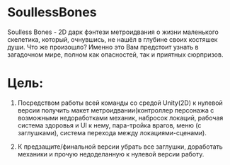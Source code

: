 # SoullessBones
Soulless Bones - 2D дарк фэнтези метроидвания о жизни маленького скелетика, который, очнувшись, не нашёл в глубине своих костяшек души. Что же произошло? Именно это 
Вам предстоит узнать в загадочном мире, полном как опасностей, так и приятных сюрпризов.

# Цель:
1)  Посредством работы всей команды со средой Unity(2D) к нулевой версии получить макет метроидвании(контроллер персонажа с возможными недоработками механик, набросок локаций, рабочая система здоровья и UI к нему, пара-тройка врагов, меню (с заглушками), система перехода между локациями-сценами). 
 
2)  К предзащите/финальной версии убрать все заглушки, доработать механики и прочую недоделанную к нулевой версии работу.
